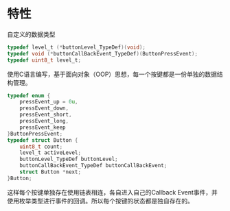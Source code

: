 # 特性

自定义的数据类型

```c
typedef level_t (*buttonLevel_TypeDef)(void);
typedef void (*buttonCallBackEvent_TypeDef)(ButtonPressEvent);
typedef uint8_t level_t;
```

使用C语言编写，基于面向对象（OOP）思想，每一个按键都是一份单独的数据结构管理。

```c
typedef enum {
    pressEvent_up = 0u,
    pressEvent_down,
    pressEvent_short,
    pressEvent_long,
    pressEvent_keep
}ButtonPressEvent;
typedef struct Button {
    uint8_t count;
    level_t activeLevel;
    buttonLevel_TypeDef buttonLevel;
    buttonCallBackEvent_TypeDef buttonCallBackEvent;
    struct Button *next;
}Button;
```

这样每个按键单独存在使用链表相连，各自进入自己的Callback Event事件，并使用枚举类型进行事件的回调。所以每个按键的状态都是独自存在的。

